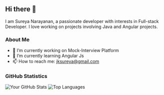 ## Hi there 👋

I am Sureya Narayanan, a passionate developer with interests in Full-stack Developer. 
I love working on projects involving Java and Angular projects.

### About Me

- 🔭 I’m currently working on Mock-Interview Platform
- 🌱 I’m currently learning Angular Js
- 📫 How to reach me: jksureya@gmail.com

### GitHub Statistics

![Your GitHub Stats](https://github-readme-stats.vercel.app/api?username=SureyaNarayanan&show_icons=true&theme=radical)
![Top Languages](https://github-readme-stats.vercel.app/api/top-langs/?username=SureyaNarayanan&layout=compact&theme=radical)

